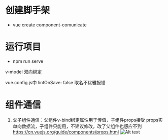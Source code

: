 # 创建脚手架
- vue create component-comunicate

# 运行项目
- npm run serve

v-model 双向绑定 

vue.config.js中
lintOnSave: false 取名不优雅报错

# 组件通信
1. 父子组件通信：父组件v-bind绑定属性用于传值，子组件props接受
    <!-- 子组件修改但父组件不能监听到 -->
    props实单向数据流，子组件只能用，不建议修改，改了父组件也感应不到
    https://cn.vuejs.org/guide/components/props.html
    ![Alt text](image.png)